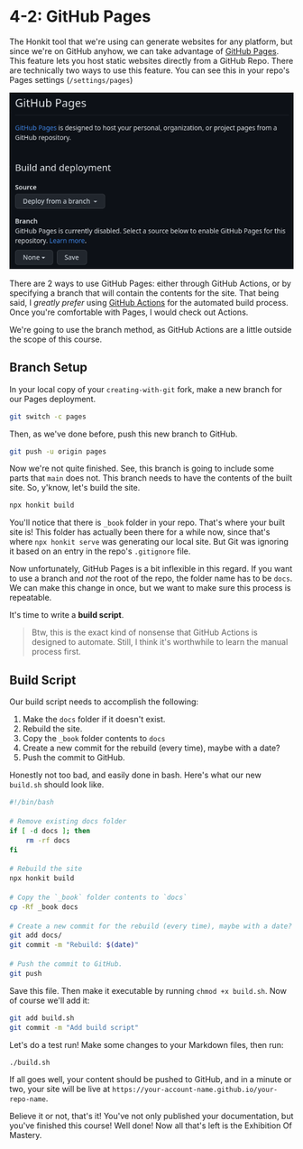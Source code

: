 # 4-2: GitHub Pages

The Honkit tool that we're using can generate websites for any platform, but since we're on GitHub anyhow, we can take advantage of [GitHub Pages](https://pages.github.com). This feature lets you host static websites directly from a GitHub Repo. There are technically two ways to use this feature. You can see this in your repo's Pages settings (`/settings/pages`)

![GitHub Pages](/img/git-pages-1.png)

There are 2 ways to use GitHub Pages: either through GitHub Actions, or by specifying a branch that will contain the contents for the site. That being said, I _greatly prefer_ using [GitHub Actions](https://docs.github.com/en/actions) for the automated build process. Once you're comfortable with Pages, I would check out Actions.

We're going to use the branch method, as GitHub Actions are a little outside the scope of this course.

## Branch Setup

In your local copy of your `creating-with-git` fork, make a new branch for our Pages deployment.

```bash
git switch -c pages
```

Then, as we've done before, push this new branch to GitHub.

```bash
git push -u origin pages
```

Now we're not quite finished. See, this branch is going to include some parts that `main` does not. This branch needs to have the contents of the built site. So, y'know, let's build the site.


```bash
npx honkit build
```

You'll notice that there is `_book` folder in your repo. That's where your built site is! This folder has actually been there for a while now, since that's where `npx honkit serve` was generating our local site. But Git was ignoring it based on an entry in the repo's `.gitignore` file.

Now unfortunately, GitHub Pages is a bit inflexible in this regard. If you want to use a branch and _not_ the root of the repo, the folder name has to be `docs`. We can make this change in once, but we want to make sure this process is repeatable. 

It's time to write a **build script**.

> Btw, this is the exact kind of nonsense that GitHub Actions is designed to automate. Still, I think it's worthwhile to learn the manual process first.

## Build Script

Our build script needs to accomplish the following:

1. Make the `docs` folder if it doesn't exist.
2. Rebuild the site.
3. Copy the `_book` folder contents to `docs`
4. Create a new commit for the rebuild (every time), maybe with a date?
5. Push the commit to GitHub.

Honestly not too bad, and easily done in bash. Here's what our new `build.sh` should look like.

```bash
#!/bin/bash

# Remove existing docs folder 
if [ -d docs ]; then
    rm -rf docs
fi

# Rebuild the site
npx honkit build

# Copy the `_book` folder contents to `docs`
cp -Rf _book docs

# Create a new commit for the rebuild (every time), maybe with a date?
git add docs/
git commit -m "Rebuild: $(date)"

# Push the commit to GitHub.
git push

```

Save this file. Then make it executable by running `chmod +x build.sh`. Now of course we'll add it:

```bash
git add build.sh
git commit -m "Add build script"
```

Let's do a test run! Make some changes to your Markdown files, then run:

```bash
./build.sh
```

If all goes well, your content should be pushed to GitHub, and in a minute or two, your site will be live at `https://your-account-name.github.io/your-repo-name`.

Believe it or not, that's it! You've not only published your documentation, but you've finished this course! Well done! Now all that's left is the Exhibition Of Mastery.
